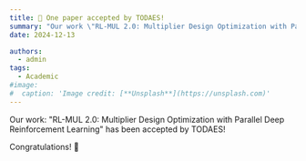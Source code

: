 ```yaml
---
title: 🎉 One paper accepted by TODAES!
summary: "Our work \"RL-MUL 2.0: Multiplier Design Optimization with Parallel Deep Reinforcement Learning\" has been accepted by TODAES!"
date: 2024-12-13

authors:
  - admin
tags:
  - Academic
#image:
#  caption: 'Image credit: [**Unsplash**](https://unsplash.com)'
---
```


<!-- ## Our work: "RL-MUL 2.0: Multiplier Design Optimization with Parallel Deep Reinforcement Learning" has been accepted by TODAES. -->
Our work: "RL-MUL 2.0: Multiplier Design Optimization with Parallel Deep Reinforcement Learning" has been accepted by TODAES!

Congratulations! 🎉 

